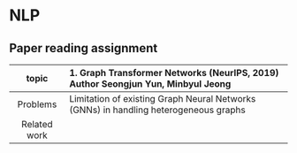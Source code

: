 # NLP
## Paper reading assignment
| topic | 1. Graph Transformer Networks (NeurIPS, 2019) <br> Author Seongjun Yun, Minbyul Jeong|
|:------:|:-----|
|Problems| Limitation of existing Graph Neural Networks (GNNs) in handling heterogeneous graphs  |
|Related work|                         |
